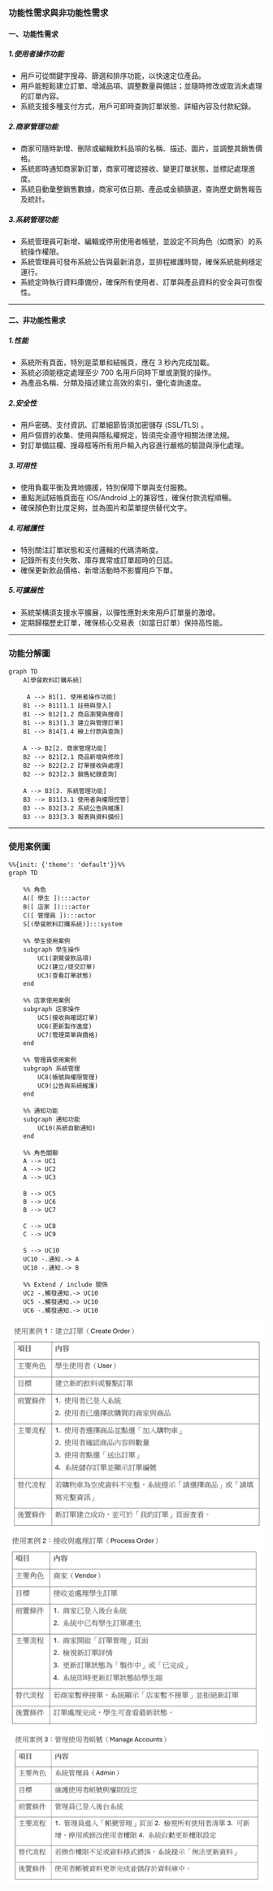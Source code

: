### 功能性需求與非功能性需求

#### 一、功能性需求
##### 1.使用者操作功能
* 用戶可從關鍵字搜尋、篩選和排序功能，以快速定位產品。
* 用戶能輕鬆建立訂單、增減品項、調整數量與備註；並隨時修改或取消未處理的訂單內容。
* 系統支援多種支付方式，用戶可即時查詢訂單狀態、詳細內容及付款紀錄。

##### 2.商家管理功能
* 商家可隨時新增、刪除或編輯飲料品項的名稱、描述、圖片，並調整其銷售價格。
* 系統即時通知商家新訂單，商家可確認接收、變更訂單狀態，並標記處理進度。
* 系統自動彙整銷售數據，商家可依日期、產品或金額篩選，查詢歷史銷售報告及統計。

##### 3.系統管理功能
* 系統管理員可新增、編輯或停用使用者帳號，並設定不同角色（如商家）的系統操作權限。
* 系統管理員可發布系統公告與最新消息，並排程維護時間，確保系統能夠穩定運行。
* 系統定時執行資料庫備份，確保所有使用者、訂單與產品資料的安全與可恢復性。

---
#### 二、非功能性需求
##### 1.性能
* 系統所有頁面，特別是菜單和結帳頁，應在 3 秒內完成加載。
* 系統必須能穩定處理至少 700 名用戶同時下單或瀏覽的操作。
* 為產品名稱、分類及描述建立高效的索引，優化查詢速度。

##### 2.安全性
* 用戶密碼、支付資訊、訂單細節皆須加密儲存 (SSL/TLS) 。
* 用戶個資的收集、使用與隱私權規定，皆須完全遵守相關法律法規。
* 對訂單備註欄、搜尋框等所有用戶輸入內容進行嚴格的驗證與淨化處理。

##### 3.可用性
* 使用負載平衡及異地備援，特別保障下單與支付服務。
* 重點測試結帳頁面在 iOS/Android 上的兼容性，確保付款流程順暢。
* 確保顏色對比度足夠，並為圖片和菜單提供替代文字。

##### 4.可維護性
* 特別關注訂單狀態和支付邏輯的代碼清晰度。
* 記錄所有支付失敗、庫存異常或訂單超時的日誌。
* 確保更新飲品價格、新增活動時不影響用戶下單。

##### 5.可擴展性
* 系統架構須支援水平擴展，以彈性應對未來用戶訂單量的激增。
* 定期歸檔歷史訂單，確保核心交易表（如當日訂單）保持高性能。

---
### 功能分解圖
```mermaid
graph TD
    A[學餐飲料訂購系統]

     A --> B1[1. 使用者操作功能]
    B1 --> B11[1.1 註冊與登入]
    B1 --> B12[1.2 商品瀏覽與搜尋]
    B1 --> B13[1.3 建立與管理訂單]
    B1 --> B14[1.4 線上付款與查詢]

    A --> B2[2. 商家管理功能]
    B2 --> B21[2.1 商品新增與修改]
    B2 --> B22[2.2 訂單接收與處理]
    B2 --> B23[2.3 銷售紀錄查詢]

    A --> B3[3. 系統管理功能]
    B3 --> B31[3.1 使用者與權限控管]
    B3 --> B32[3.2 系統公告與維護]
    B3 --> B33[3.3 報表與資料備份]
```

---
### 使用案例圖
```mermaid
%%{init: {'theme': 'default'}}%%
graph TD

    %% 角色
    A([ 學生 ]):::actor
    B([ 店家 ]):::actor
    C([ 管理員 ]):::actor
    S[(學餐飲料訂購系統)]:::system

    %% 學生使用案例
    subgraph 學生操作
        UC1(瀏覽餐飲品項)
        UC2(建立/提交訂單)
        UC3(查看訂單狀態)
    end

    %% 店家使用案例
    subgraph 店家操作
        UC5(接收與確認訂單)
        UC6(更新製作進度)
        UC7(管理菜單與價格)
    end

    %% 管理員使用案例
    subgraph 系統管理
        UC8(帳號與權限管理)
        UC9(公告與系統維護)
    end

    %% 通知功能
    subgraph 通知功能
        UC10(系統自動通知)
    end

    %% 角色關聯
    A --> UC1
    A --> UC2
    A --> UC3

    B --> UC5
    B --> UC6
    B --> UC7

    C --> UC8
    C --> UC9

    S --> UC10
    UC10 -.通知.-> A
    UC10 -.通知.-> B

    %% Extend / include 關係
    UC2 -.觸發通知.-> UC10
    UC5 -.觸發通知.-> UC10
    UC6 -.觸發通知.-> UC10
```
![使用案例1](使用案例1.png)
![使用案例2](使用案例2.png)
![使用案例3](使用案例3.png)
